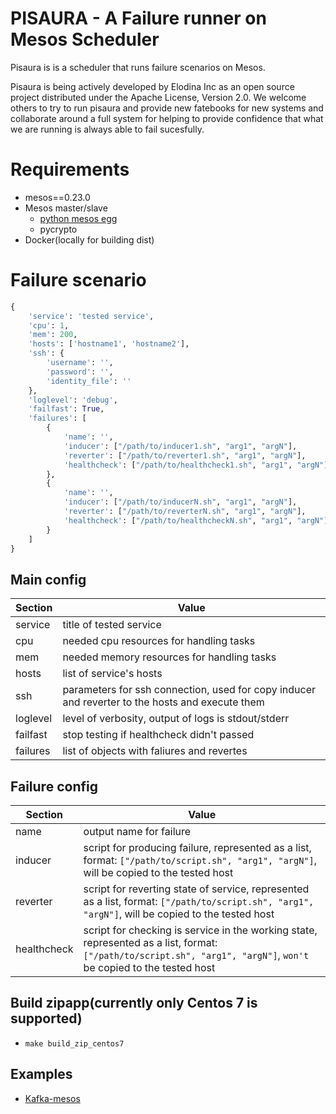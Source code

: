 # PISAURA - A Failure runner on Mesos Scheduler

Pisaura is is a scheduler that runs failure scenarios on Mesos.

Pisaura is being actively developed by Elodina Inc as an open source project distributed under the Apache License, Version 2.0. We welcome others to try to run pisaura and provide new fatebooks for new systems and collaborate around a full system for helping to provide confidence that what we are running is always able to fail sucesfully.

# Requirements
- mesos==0.23.0
- Mesos master/slave
    * [python mesos egg](https://open.mesosphere.com/downloads/mesos/#apache-mesos-0.23.0)
    * pycrypto
- Docker(locally for building dist)

# Failure scenario
```python
{
    'service': 'tested service',
    'cpu': 1,
    'mem': 200,
    'hosts': ['hostname1', 'hostname2'],
    'ssh': {
        'username': '',
        'password': '',
        'identity_file': ''
    },
    'loglevel': 'debug',
    'failfast': True,
    'failures': [
        {
            'name': '',
            'inducer': ["/path/to/inducer1.sh", "arg1", "argN"],
            'reverter': ["/path/to/reverter1.sh", "arg1", "argN"],
            'healthcheck': ["/path/to/healthcheck1.sh", "arg1", "argN"]
        },
        {
            'name': '',
            'inducer': ["/path/to/inducerN.sh", "arg1", "argN"],
            'reverter': ["/path/to/reverterN.sh", "arg1", "argN"],
            'healthcheck': ["/path/to/healthcheckN.sh", "arg1", "argN"]
        }
    ]
}
```

## Main config

| Section | Value |
| --------| ------|
| service | title of tested service |
| cpu | needed cpu resources for handling tasks |
| mem | needed memory resources for handling tasks|
| hosts | list of service's hosts |
| ssh | parameters for ssh connection, used for copy inducer and reverter to the hosts and execute them |
| loglevel | level of verbosity, output of logs is stdout/stderr |
| failfast | stop testing if healthcheck didn't passed |
| failures | list of objects with faliures and revertes |


## Failure config

| Section | Value |
| --------| ------|
| name    | output name for failure |
| inducer | script for producing failure, represented as a list, format: `["/path/to/script.sh", "arg1", "argN"]`, will be copied to the tested host |
| reverter | script for reverting state of service, represented as a list, format: `["/path/to/script.sh", "arg1", "argN"]`, will be copied to the tested host |
| healthcheck | script for checking is service in the working state, represented as a list, format: `["/path/to/script.sh", "arg1", "argN"]`, `won't` be copied to the tested host |


## Build zipapp(currently only Centos 7 is supported)
- `make build_zip_centos7`


## Examples
- [Kafka-mesos](examples/kafka-mesos-cluster/README.md)

